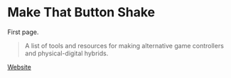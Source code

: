 # Make That Button Shake

First page.

> A list of tools and resources for making alternative game controllers and physical-digital hybrids.

[Website](https://enricllagostera.github.io/makethatbuttonshake/)